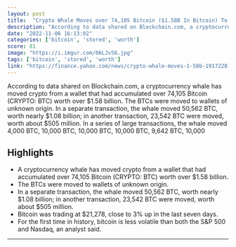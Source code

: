 ```yaml
---
layout: post
title:  "Crypto Whale Moves over 74,105 Bitcoin ($1.58B In Bitcoin) To An Unknown Wallet"
description: "According to data shared on Blockchain.com, a cryptocurrency whale has moved crypto from a wallet that had accumulated over 74,105 Bitcoin (CRYPTO: BTC) worth over $1.58 billion. The BTCs were moved to wallets of unknown origin. In a separate transaction, the whale moved 50,562 BTC, worth nearly $1.08 billion; in another transaction, 23,542 BTC were moved, worth about $505 million. In a series of large transactions, the whale moved 4,000 BTC, 10,000 BTC, 10,000 BTC, 10,000 BTC, 9,642 BTC, 10,000"
date: "2022-11-06 16:13:02"
categories: ['bitcoin', 'stored', 'worth']
score: 81
image: "https://i.imgur.com/06LJv56.jpg"
tags: ['bitcoin', 'stored', 'worth']
link: "https://finance.yahoo.com/news/crypto-whale-moves-1-58b-191722815.html?guccounter=1&amp;guce_referrer=aHR0cHM6Ly93d3cuZ29vZ2xlLmNvbS8&amp;guce_referrer_sig=AQAAAJJP9m74UQPD69F5f6SK6bBbgrtJy5pFrsdm04FVx0WQ9qeewNNEQqsOUcuF_McR-IOaGzkCzax79gcBWFXNLNu2MvUPssNd22QEkw6bqns7aSV81TGFhN0xf4rfnyZn2dxuiM5F2Gqh2slDAe8RLssjLbo6kNamddSFJiv9_tkG"
---
```


According to data shared on Blockchain.com, a cryptocurrency whale has moved crypto from a wallet that had accumulated over 74,105 Bitcoin (CRYPTO: BTC) worth over $1.58 billion. The BTCs were moved to wallets of unknown origin. In a separate transaction, the whale moved 50,562 BTC, worth nearly $1.08 billion; in another transaction, 23,542 BTC were moved, worth about $505 million. In a series of large transactions, the whale moved 4,000 BTC, 10,000 BTC, 10,000 BTC, 10,000 BTC, 9,642 BTC, 10,000

## Highlights

- A cryptocurrency whale has moved crypto from a wallet that had accumulated over 74,105 Bitcoin (CRYPTO: BTC) worth over $1.58 billion.
- The BTCs were moved to wallets of unknown origin.
- In a separate transaction, the whale moved 50,562 BTC, worth nearly $1.08 billion; in another transaction, 23,542 BTC were moved, worth about $505 million.
- Bitcoin was trading at $21,278, close to 3% up in the last seven days.
- For the first time in history, bitcoin is less volatile than both the S&P 500 and Nasdaq, an analyst said.

---
